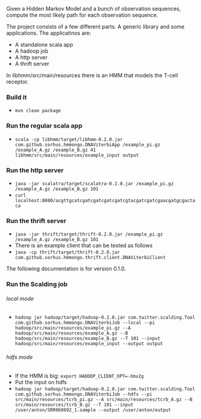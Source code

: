 Given a Hidden Markov Model and a bunch of observation sequences, compute the most likely path for each observation sequence. 

The project consists of a few different parts. A generic library and some applications. The applicatinos are:

* A standalone scala app
* A hadoop job
* A http server
* A thrift server

In libhmm/src/main/resources there is an HMM that models the T-cell receptor.

### Build it
* `mvn clean package`

### Run the regular scala app
* `scala -cp libhmm/target/libhmm-0.2.0.jar com.github.sorhus.hmmongo.DNAViterbiApp /example_pi.gz /example_A.gz /example_B.gz 41 libhmm/src/main/resources/example_input output`

### Run the http server
* `java -jar scalatra/target/scalatra-0.2.0.jar /example_pi.gz /example_A.gz /example_B.gz 101`
* `curl localhost:8080/acgttgcatcgatcgatcgatcgatcgtacgatcgatcgaacgatgcgactaca`

### Run the thrift server
* `java -jar thrift/target/thrift-0.2.0.jar /example_pi.gz /example_A.gz /example_B.gz 101`
* There is an example client that can be tested as follows
* `java -cp thrift/target/thrift-0.2.0.jar com.github.sorhus.hmmongo.thrift.client.DNAViterbiClient`

The following documentation is for version 0.1.0.

### Run the Scalding job

###### local mode
* `hadoop jar hadoop/target/hadoop-0.2.0.jar com.twitter.scalding.Tool com.github.sorhus.hmmongo.DNAViterbiJob --local --pi hadoop/src/main/resources/example_pi.gz --A hadoop/src/main/resources/example_A.gz --B hadoop/src/main/resources/example_B.gz --T 101 --input hadoop/src/main/resources/example_input --output output`

###### hdfs mode
* If the HMM is big: `export HADOOP_CLIENT_OPT=-Xmx2g`
* Put the input on hdfs
* `hadoop jar hadoop/target/hadoop-0.2.0.jar com.twitter.scalding.Tool com.github.sorhus.hmmongo.DNAViterbiJob --hdfs --pi src/main/resources/tcrb_pi.gz --A src/main/resources/tcrb_A.gz --B src/main/resources/tcrb_B.gz --T 101 --input /user/anton/SRR060692_1.sample --output /user/anton/output`
